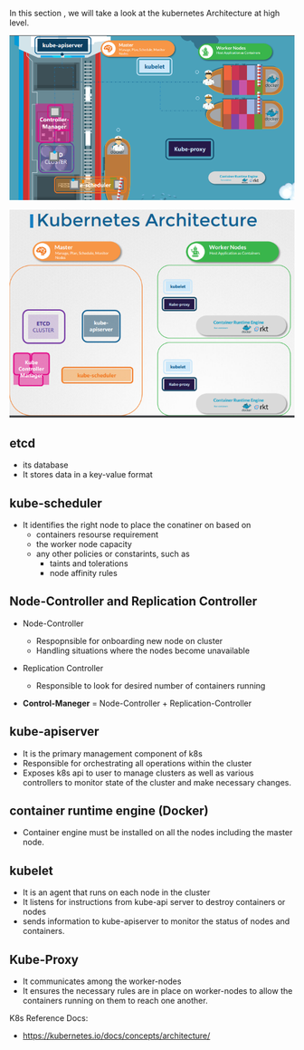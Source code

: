 In this section , we will take a look at the kubernetes Architecture at high level.

  ![Kubernetes Architecture](../images/k8s-arch.PNG)
  
  ![Kubernetes Architecture 1](../images/k8s-arch1.PNG)

## etcd

- its database 
- It stores data in a key-value format

## kube-scheduler

- It identifies the right node to place the conatiner on based on
  - containers resourse requirement
  - the worker node capacity
  - any other policies or constarints, such as
    - taints and tolerations
    - node affinity rules

## Node-Controller and Replication Controller

-  Node-Controller
   -  Respopnsible for onboarding new node on cluster
   -  Handling situations where the nodes become unavailable
- Replication Controller
  - Responsible to look for desired number of containers running

- **Control-Maneger** = Node-Controller + Replication-Controller
  
## kube-apiserver

- It is the primary management component of k8s
- Responsible for orchestrating all operations within the cluster
- Exposes k8s api to user to manage clusters as well as various controllers to monitor state of the cluster and make necessary changes.

## container runtime engine (Docker)

- Container engine must be installed on all the nodes including the master node.

## kubelet

- It is an agent that runs on each node in the cluster
- It listens for instructions from kube-api server to destroy containers or nodes
- sends information to kube-apiserver to monitor the status of nodes and containers.

## Kube-Proxy

- It communicates among the worker-nodes
- It ensures the necessary rules are in place on worker-nodes to allow the containers running on them to reach one another.


K8s Reference Docs:
- https://kubernetes.io/docs/concepts/architecture/